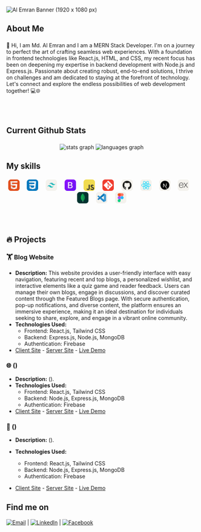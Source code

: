 ###
![Al Emran Banner (1920 x 1080 px)](https://i.ibb.co/Hqf7tGY/image-search-1702128230790.jpg)

###

<h2 align="left">About Me</h2>



###

<p align="left">🚀 Hi, I am Md. Al Emran and I am a MERN Stack Developer. I'm on a journey to perfect the art of crafting seamless web experiences. With a foundation in frontend technologies like React.js, HTML, and CSS, my recent focus has been on deepening my expertise in backend development with Node.js and Express.js. Passionate about creating robust, end-to-end solutions, I thrive on challenges and am dedicated to staying at the forefront of technology. Let's connect and explore the endless possibilities of web development together! 💻🌐 </p>

<br>
<br>

###



<h2 align="left">Current Github Stats</h2>


###

<div align="center">
  <img src="https://github-readme-stats.vercel.app/api?username=alemranakash&hide_title=false&hide_rank=false&show_icons=true&include_all_commits=true&count_private=true&disable_animations=false&theme=dracula&locale=en&hide_border=false" height="150" alt="stats graph"  />
  <img src="https://github-readme-stats.vercel.app/api/top-langs?username=alemranakash&locale=en&hide_title=false&layout=compact&card_width=320&langs_count=5&theme=dracula&hide_border=false" height="150" alt="languages graph"  />
</div>



###


<h2 align="left">My skills</h2>


###

<div align="center">
  <img src="https://github.com/tandpfun/skill-icons/blob/main/icons/HTML.svg" height="30" alt="HTML5 logo" />
  <img width="12" />
  <img src="https://github.com/tandpfun/skill-icons/blob/main/icons/CSS.svg" height="30" alt="CSS3 logo" />
  <img width="12" />
  <img src="https://github.com/tandpfun/skill-icons/blob/main/icons/TailwindCSS-Light.svg" height="30" alt="Tailwind CSS logo" />
  <img width="12" />
  <img src="https://github.com/tandpfun/skill-icons/blob/main/icons/Bootstrap.svg" height="30" alt="Bootstrap logo" />
  <img width="12" />
  <img src="https://github.com/tandpfun/skill-icons/blob/main/icons/JavaScript.svg" height="30" alt="JavaScript logo" />
  <img width="12" />
  <img src="https://github.com/tandpfun/skill-icons/blob/main/icons/Git.svg" height="30" alt="Git logo" />
  <img width="12" />
  <img src="https://github.com/tandpfun/skill-icons/blob/main/icons/Github-Light.svg" height="30" alt="GitHub logo" />
  <img width="12" />
  <img src="https://github.com/tandpfun/skill-icons/blob/main/icons/React-Light.svg" height="30" alt="React logo" />
  <img width="12" />
  <img src="https://github.com/tandpfun/skill-icons/blob/main/icons/NextJS-Light.svg" height="30" alt="Next.js logo" />
  <img width="12" />
  <img src="https://github.com/tandpfun/skill-icons/blob/main/icons/ExpressJS-Light.svg" height="30" alt="Express.js logo" />
  <img width="12" />
  <img src="https://github.com/tandpfun/skill-icons/blob/main/icons/MongoDB.svg" height="30" alt="MongoDB logo" />
  <img width="12" />
  <img src="https://github.com/tandpfun/skill-icons/blob/main/icons/VSCode-Light.svg" height="30" alt="VS Code logo" />
  <img width="12" />
  <img src="https://github.com/tandpfun/skill-icons/blob/main/icons/Figma-Light.svg" height="30" alt="Figma logo" />
</div>

<br>
<br>
<br>


###

## 🔥 Projects

### 🏋️ Blog Website

- **Description:** This website provides a user-friendly interface with easy navigation, featuring recent and top blogs, a personalized wishlist, and interactive elements like a quiz game and reader feedback. Users can manage their own blogs, engage in discussions, and discover curated content through the Featured Blogs page. With secure authentication, pop-up notifications, and diverse content, the platform ensures an immersive experience, making it an ideal destination for individuals seeking to share, explore, and engage in a vibrant online community.
- **Technologies Used:**
  - Frontend: React.js, Tailwind CSS
  - Backend: Express.js, Node.js, MongoDB
  - Authentication: Firebase 
- [Client Site](https://github.com/alemranakash/blog-website-client) - [Server Site](https://github.com/alemranakash/blog-website-server) - [Live Demo](https://conscious-hospital.surge.sh/)

### 🌐 ()

- **Description:** ().
- **Technologies Used:**
  - Frontend: React.js, Tailwind CSS
  - Backend: Node.js, Express.js, MongoDB
  - Authentication: Firebase 
- [Client Site]() - [Server Site]() - [Live Demo]()

### 💬 ()
- **Description:** ().

- **Technologies Used:**
  - Frontend: React.js, Tailwind CSS
  - Backend: Node.js, Express.js, MongoDB
  - Authentication: Firebase 
- [Client Site]() - [Server Site]() - [Live Demo]()









<h2 align="left">Find me on</h2>


####

[![Email](https://img.shields.io/badge/Email-Contact%20Me-red?style=flat-square&logo=gmail&logoColor=white)](mailto:alemranexpert@gmail.com) | 
[![LinkedIn](https://img.shields.io/badge/LinkedIn-Connect-blue?style=flat-square&logo=linkedin&logoColor=white)](https://www.linkedin.com/in/yourlinkedinprofile/) | 
[![Facebook](https://img.shields.io/badge/Facebook-Follow-blue?style=flat-square&logo=facebook&logoColor=white)](https://www.facebook.com/al.emran.akash.75/)





###
